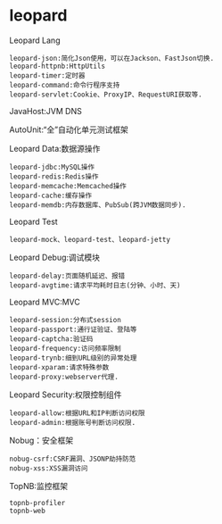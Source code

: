 # leopard

Leopard Lang

	leopard-json:简化Json使用，可以在Jackson、FastJson切换.
	leopard-httpnb:HttpUtils
	leopard-timer:定时器
	leopard-command:命令行程序支持
	leopard-servlet:Cookie、ProxyIP、RequestURI获取等.
	
JavaHost:JVM DNS

AutoUnit:“全”自动化单元测试框架

Leopard Data:数据源操作

	leopard-jdbc:MySQL操作
	leopard-redis:Redis操作
	leopard-memcache:Memcached操作
	leopard-cache:缓存操作
	leopard-memdb:内存数据库、PubSub(跨JVM数据同步).
	
Leopard Test

	leopard-mock、leopard-test、leopard-jetty
	
Leopard Debug:调试模块

	leopard-delay:页面随机延迟、报错
	leopard-avgtime:请求平均耗时日志(分钟、小时、天)
	
Leopard MVC:MVC

	leopard-session:分布式session
	leopard-passport:通行证验证、登陆等
	leopard-captcha:验证码
	leopard-frequency:访问频率限制 
	leopard-trynb:细到URL级别的异常处理
	leopard-xparam:请求特殊参数
	leopard-proxy:webserver代理.
	
Leopard Security:权限控制组件

	leopard-allow:根据URL和IP判断访问权限
	leopard-admin:根据账号判断访问权限.
	
Nobug：安全框架

	nobug-csrf:CSRF漏洞、JSONP劫持防范
	nobug-xss:XSS漏洞访问

TopNB:监控框架

	topnb-profiler
	topnb-web
